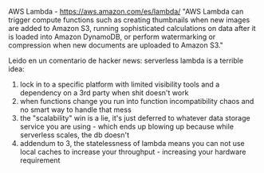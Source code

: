 AWS Lambda - https://aws.amazon.com/es/lambda/
"AWS Lambda can trigger compute functions such as creating thumbnails when new images are added to Amazon S3, running sophisticated calculations on data after it is loaded into Amazon DynamoDB, or perform watermarking or compression when new documents are uploaded to Amazon S3."


Leido en un comentario de hacker news:
serverless lambda is a terrible idea:

1. lock in to a specific platform with limited visibility tools and a dependency on a 3rd party when shit doesn't work
2. when functions change you run into function incompatibility chaos and no smart way to handle that mess
3. the "scalability" win is a lie, it's just deferred to whatever data storage service you are using - which ends up blowing up because while serverless scales, the db doesn't
4. addendum to 3, the statelessness of lambda means you can not use local caches to increase your throughput - increasing your hardware requirement
